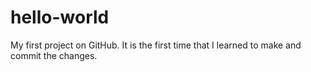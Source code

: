 # hello-world
My first project on GitHub.
It is the first time that I learned to make and commit the changes.
